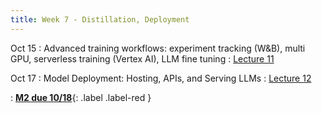 ```yaml
---
title: Week 7 - Distillation, Deployment
---
```


Oct 15
: Advanced training workflows: experiment tracking (W&B), multi GPU, serverless training (Vertex AI), LLM fine tuning
  : [Lecture 11](../assets/lectures/lecture11/under-construction-gif-17.gif)



Oct 17 
: Model Deployment: Hosting, APIs, and Serving LLMs
  : [Lecture 12](../assets/lectures/lecture12/under-construction-gif-17.gif)

: [**M2 due 10/18**](https://harvard-iacs.github.io/2024-AC215/milestone2/){: .label .label-red }

  